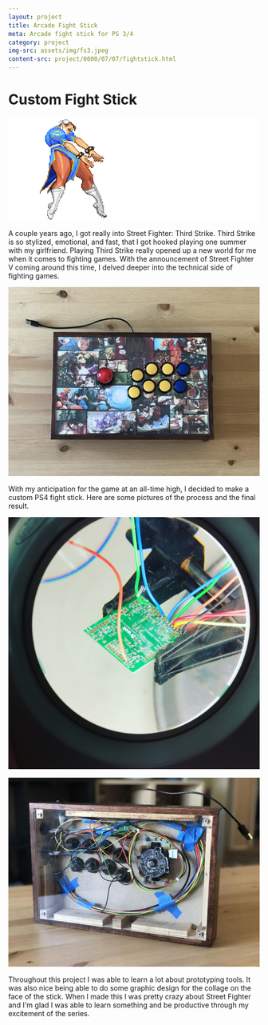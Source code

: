 ```yaml
---
layout: project
title: Arcade Fight Stick
meta: Arcade fight stick for PS 3/4
category: project
img-src: assets/img/fs3.jpeg
content-src: project/0000/07/07/fightstick.html
---
```


# Custom Fight Stick

![Alt text](assets/img/chun-slight-speed-down.gif "My Title")

A couple years ago, I got really into Street Fighter: Third Strike. Third Strike
is so stylized, emotional, and fast, that I got hooked playing one summer with
my girlfriend. Playing Third Strike really opened up a new world for me when it
comes to fighting games. With the announcement of Street Fighter V coming around
this time, I delved deeper into the technical side of fighting games.

![Alt text](assets/img/fs2.jpeg "My Title")

With my anticipation for the game at an all-time high, I decided to make a custom
PS4 fight stick. Here are some pictures of the process and the final result.

![Alt text](assets/img/fs5.jpg "My Title")

![Alt text](assets/img/fs4.jpeg "My Title")

Throughout this project I was able to learn a lot about prototyping tools. It was
also nice being able to do some graphic design for the collage on the face of
the stick. When I made this I was pretty crazy about Street Fighter and I'm glad
I was able to learn something and be productive through my excitement of the series.
